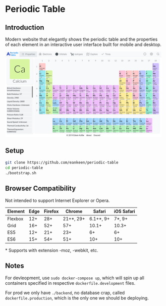 # Periodic Table

## Introduction

Modern website that elegantly shows the periodic table and the properties of each element in an interactive user interface built for mobile and desktop.

![Periodic Table Image](./periodic-table.png)

## Setup

```sh
git clone https://github.com/eankeen/periodic-table
cd periodic-table
./bootstrap.sh
```

## Browser Compatibility

Not intended to support Internet Explorer or Opera.

Element   | Edge    | Firefox | Chrome    | Safari    | iOS Safari
----      | ----    | ------- | -------   | ------    | -----------
Flexbox   | 12+     | 28+     | 21+*, 29+ | 6.1+*, 9+ | 7*, 9+
Grid      | 16+     | 52+     | 57+       | 10.1+     | 10.3+
ES5       | 12+     | 21+     | 23+       | 6+        | 6+
ES6       | 15+     | 54+     | 51+       | 10+       | 10+

\* Supports with extension -moz, -webkit, etc.

## Notes

For devleopment, use `sudo docker-compose up`, which will spin up all containers specified in respective `dockerfile.development` files.

For prod we only have `./backend`, no database crap, called `dockerfile.production`, which is the only one we should be deploying.
